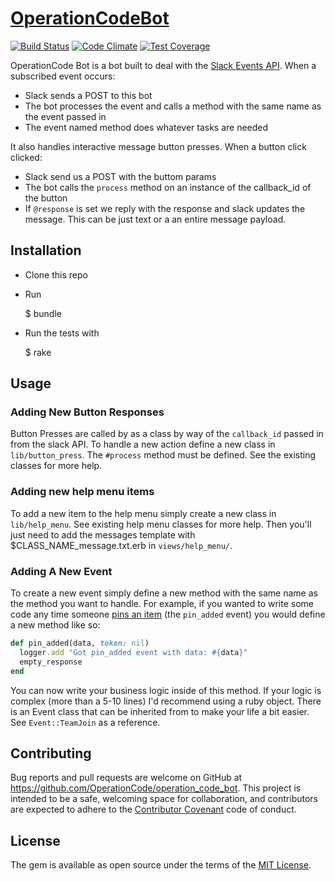 # [OperationCodeBot](https://github.com/OperationCode/operationcode_bot)

[![Build Status](https://travis-ci.org/OperationCode/operationcode_bot.svg?branch=master)](https://travis-ci.org/OperationCode/operationcode_bot)
[![Code Climate](https://codeclimate.com/github/OperationCode/operationcode_bot/badges/gpa.svg)](https://codeclimate.com/github/OperationCode/operationcode_bot)
[![Test Coverage](https://codeclimate.com/github/OperationCode/operationcode_bot/badges/coverage.svg)](https://codeclimate.com/github/OperationCode/operationcode_bot/coverage)

OperationCode Bot is a bot built to deal with the [Slack Events API](https://api.slack.com/events).
When a subscribed event occurs:
  * Slack sends a POST to this bot
  * The bot processes the event and calls a method with the same name as the event passed in
  * The event named method does whatever tasks are needed

It also handles interactive message button presses. When a button click clicked:
  * Slack send us a POST with the buttom params
  * The bot calls the `process` method on an instance of the callback_id of the button
  * If `@response` is set we reply with the response and slack updates the message.
    This can be just text or a an entire message payload.

## Installation

* Clone this repo
* Run

    $ bundle
* Run the tests with

    $ rake

## Usage

### Adding New Button Responses

Button Presses are called by as a class by way of the `callback_id`
passed in from the slack API. To handle a new action define a new class
in `lib/button_press`. The `#process` method must be defined. See the existing
classes for more help.

### Adding new help menu items

To add a new item to the help menu simply create a new class in `lib/help_menu`.
See existing help menu classes for more help.
Then you'll just need to add the messages template with $CLASS_NAME_message.txt.erb in `views/help_menu/`.

### Adding A New Event

To create a new event simply define a new method with the same name as the method you want to handle.
For example, if you wanted to write some code any time someone [pins an item](https://api.slack.com/events/pin_added) (the ```pin_added``` event) you would define
a new method like so:

```ruby
def pin_added(data, token: nil)
  logger.add "Got pin_added event with data: #{data}"
  empty_response
end
```

You can now write your business logic inside of this method.
If your logic is complex (more than a 5-10 lines) I'd recommend using a ruby object.
There is an Event class that can be inherited from to make your life a bit easier.
See ```Event::TeamJoin``` as a reference.


## Contributing

Bug reports and pull requests are welcome on GitHub at https://github.com/OperationCode/operation_code_bot. This project is intended to be a safe, welcoming space for collaboration, and contributors are expected to adhere to the [Contributor Covenant](http://contributor-covenant.org) code of conduct.

## License

The gem is available as open source under the terms of the [MIT License](http://opensource.org/licenses/MIT).


